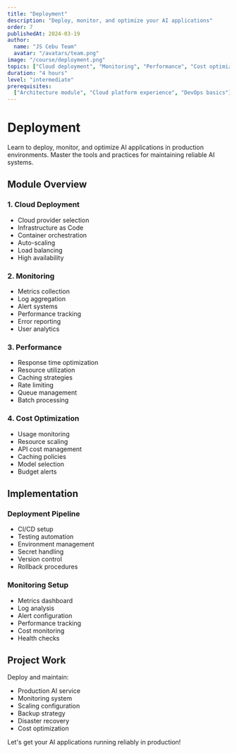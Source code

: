 ```yaml
---
title: "Deployment"
description: "Deploy, monitor, and optimize your AI applications"
order: 7
publishedAt: 2024-03-19
author:
  name: "JS Cebu Team"
  avatar: "/avatars/team.png"
image: "/course/deployment.png"
topics: ["Cloud deployment", "Monitoring", "Performance", "Cost optimization"]
duration: "4 hours"
level: "intermediate"
prerequisites:
  ["Architecture module", "Cloud platform experience", "DevOps basics"]
---
```


# Deployment

Learn to deploy, monitor, and optimize AI applications in production environments. Master the tools and practices for maintaining reliable AI systems.

## Module Overview

### 1. Cloud Deployment

- Cloud provider selection
- Infrastructure as Code
- Container orchestration
- Auto-scaling
- Load balancing
- High availability

### 2. Monitoring

- Metrics collection
- Log aggregation
- Alert systems
- Performance tracking
- Error reporting
- User analytics

### 3. Performance

- Response time optimization
- Resource utilization
- Caching strategies
- Rate limiting
- Queue management
- Batch processing

### 4. Cost Optimization

- Usage monitoring
- Resource scaling
- API cost management
- Caching policies
- Model selection
- Budget alerts

## Implementation

### Deployment Pipeline

- CI/CD setup
- Testing automation
- Environment management
- Secret handling
- Version control
- Rollback procedures

### Monitoring Setup

- Metrics dashboard
- Log analysis
- Alert configuration
- Performance tracking
- Cost monitoring
- Health checks

## Project Work

Deploy and maintain:

- Production AI service
- Monitoring system
- Scaling configuration
- Backup strategy
- Disaster recovery
- Cost optimization

Let's get your AI applications running reliably in production!
